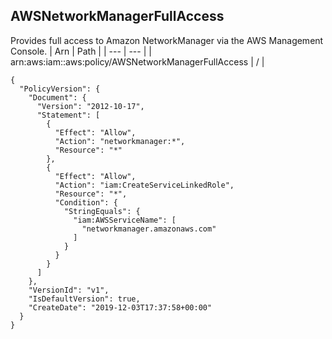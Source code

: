 
## AWSNetworkManagerFullAccess
Provides full access to Amazon NetworkManager via the AWS Management Console.
| Arn | Path |
| --- | --- |
| arn:aws:iam::aws:policy/AWSNetworkManagerFullAccess | / |
```
{
  "PolicyVersion": {
    "Document": {
      "Version": "2012-10-17",
      "Statement": [
        {
          "Effect": "Allow",
          "Action": "networkmanager:*",
          "Resource": "*"
        },
        {
          "Effect": "Allow",
          "Action": "iam:CreateServiceLinkedRole",
          "Resource": "*",
          "Condition": {
            "StringEquals": {
              "iam:AWSServiceName": [
                "networkmanager.amazonaws.com"
              ]
            }
          }
        }
      ]
    },
    "VersionId": "v1",
    "IsDefaultVersion": true,
    "CreateDate": "2019-12-03T17:37:58+00:00"
  }
}
```
